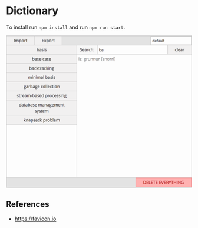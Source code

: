# Dictionary

To install run `npm install` and run `npm run start`.

![Cover](cover.png)

## References

* <https://favicon.io>